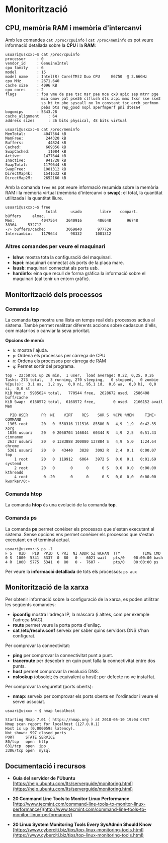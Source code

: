 # Monitorització

## CPU, memòria RAM i memòria d'intercanvi

Amb les comandes `cat /proc/cpuinfo` i `cat /proc/meminfo` es pot veure informació detallada sobre la **CPU** i la **RAM**:

```bash+theme:dark
usuari@usxxx:~$ cat /proc/cpuinfo
processor     : 0
vendor_id     : GenuineIntel
cpu family    : 6
model         : 15
model name    : Intel(R) Core(TM)2 Duo CPU     E6750  @ 2.66GHz
cpu MHz       : 2671.640
cache size    : 4096 KB
cpu cores     : 2
flags         : fpu vme de pse tsc msr pae mce cx8 apic sep mtrr pge
                mca cmov pat pse36 clflush dts acpi mmx fxsr sse sse2
                ss ht tm pbe syscall nx lm constant_tsc arch_perfmon
                pebs bts rep_good nopl aperfmperf pni dtes64
bogomips      : 5343.28
cache_alignment    : 64
address sizes      : 36 bits physical, 48 bits virtual
```

```bash+theme:dark
usuari@usxxx:~$ cat /proc/meminfo
MemTotal:        4047564 kB
MemFree:          244320 kB
Buffers:           44824 kB
Cached:           669356 kB
SwapCached:        11084 kB
Active:          1477644 kB
Inactive:         941728 kB
SwapTotal:       1179644 kB
SwapFree:        1081312 kB
DirectMap4k:     1541632 kB
DirectMap2M:     2652160 kB
```

Amb la comanda `free` es pot veure informació resumida sobre la memòria RAM i la memòria virtual (memòria d'intercanvi o **swap**): el total, la quantitat utilitzada i la quantitat lliure.

```bash+theme:dark
usuari@usxxx:~$ free
                  total      usado        libre    compart.     búffers     almac.
Mem:            4047564    3640916       406648       96748       38364     532712
-/+ buffers/cache:         3069840       977724
Intercambio:    1179644      98332      1081312
```

### Altres comandes per veure el maquinari

* **lshw**: mostra tota la configuració del maquinari.
* **lspci**: maquinari connectat als ports de la placa mare.
* **lsusb**: maquinari connectat als ports usb.
* **hardinfo**: eina que recull de forma gràfica la informació sobre el maquinari (cal tenir un entorn gràfic).


## Monitorització dels processos

### Comanda top

La comanda **top** mostra una llista en temps real dels processos actius al sistema. També permet realitzar diferents accions sobre cadascun d'ells, com matar-los o canviar la seva prioritat.

**Opcions de menú:**
* `h`: mostra l'ajuda.
* `p`: Ordena els processos per càrrega de CPU
* `m`: Ordena els processos per càrrega de RAM
* `q`: Permet sortir del programa.

```bash+theme:dark
top - 22:58:01 up 26 min,  1 user,  load average: 0,22, 0,25, 0,26
Tasks: 273 total,   3 running, 270 sleeping,   0 stopped,   0 zombie
%Cpu(s):  3,1 us,  1,2 sy,  0,0 ni, 95,1 id,  0,6 wa,  0,0 hi,  0,0 si,  0,0 st
KiB Mem :  5985624 total,   770544 free,  2628672 used,  2586408 buff/cache
KiB Swap:  6168572 total,  6168572 free,        0 used.  2166152 avail Mem 

  PID USER      PR  NI    VIRT    RES    SHR S  %CPU %MEM     TIME+ COMMAND     
 1365 root      20   0  558316 111516  85580 R   4,9  1,9   0:42.35 Xorg        
 1836 usuari    20   0 2060704 146844  60344 R   4,9  2,5   0:51.43 cinnamon    
 2637 usuari    20   0 1383888 300880 137884 S   4,9  5,0   1:24.64 chrome      
 5361 usuari    20   0   43440   3828   3092 R   2,4  0,1   0:00.07 top         
    1 root      20   0  119912   6064   3972 S   0,0  0,1   0:01.69 systemd     
    2 root      20   0       0      0      0 S   0,0  0,0   0:00.00 kthreadd    
    4 root       0 -20       0      0      0 S   0,0  0,0   0:00.00 kworker/0:+ 
```

### Comanda htop

La comanda **htop** és una evolució de la comanda **top**.

### Comanda ps
La comanda **ps** permet conèixer els processos que s'estan executant al sistema.
Sense opcions ens permet conèixer els processos que s'estan executant en el terminal actual.

```bash+theme:dark
usuari@usxxx:~$ ps -l
F S   UID   PID  PPID  C PRI  NI ADDR SZ WCHAN  TTY          TIME CMD
0 S  1000  5341  5337  0  80   0 -  6021 wait   pts/0    00:00:00 bash
4 R  1000  5775  5341  0  80   0 -  7607 -      pts/0    00:00:00 ps
```

Per veure la **informació detallada** de tots els processos:
`ps aux`

## Monitorització de la xarxa

Per obtenir informació sobre la configuració de la xarxa, es poden utilitzar les següents comandes:
* **ipconfig** mostra l'adreça IP, la màscara (i altres, com per exemple l'adreça MAC).
* **route** permet veure la porta porta d'enllaç.
* **cat /etc/resolv.conf** serveix per saber quins servidors DNS s'han configurat.

Per comprovar la connectivitat:
* **ping** per comprovar la connectivitat punt a punt.
* **traceroute** per descobrir en quin punt falla la connectivitat entre dos punts.
* **host** permet comprovar la resolució DNS.
* **nslookup** (obsolet; és equivalent a host): per defecte no ve instal·lat.

Per comprovar la seguretat (ports oberts):
* **nmap**: serveix per comprovar els ports oberts en l'ordinador i veure el servei associat.

```bash+theme:dark
usuari@usxxx ~ $ nmap localhost

Starting Nmap 7.01 ( https://nmap.org ) at 2018-05-10 19:04 CEST
Nmap scan report for localhost (127.0.0.1)
Host is up (0.000059s latency).
Not shown: 997 closed ports
PORT     STATE SERVICE
80/tcp   open  http
631/tcp  open  ipp
3306/tcp open  mysql

```

## Documentació i recursos

* **Guia del servidor de l'Ubuntu** 
[https://help.ubuntu.com/lts/serverguide/monitoring.html](https://help.ubuntu.com/lts/serverguide/monitoring.html)

* **20 Command Line Tools to Monitor Linux Performance** 
[http://www.tecmint.com/command-line-tools-to-monitor-linux-performance/](http://www.tecmint.com/command-line-tools-to-monitor-linux-performance/)

* **20 Linux System Monitoring Tools Every SysAdmin Should Know**
[https://www.cyberciti.biz/tips/top-linux-monitoring-tools.html](https://www.cyberciti.biz/tips/top-linux-monitoring-tools.html)